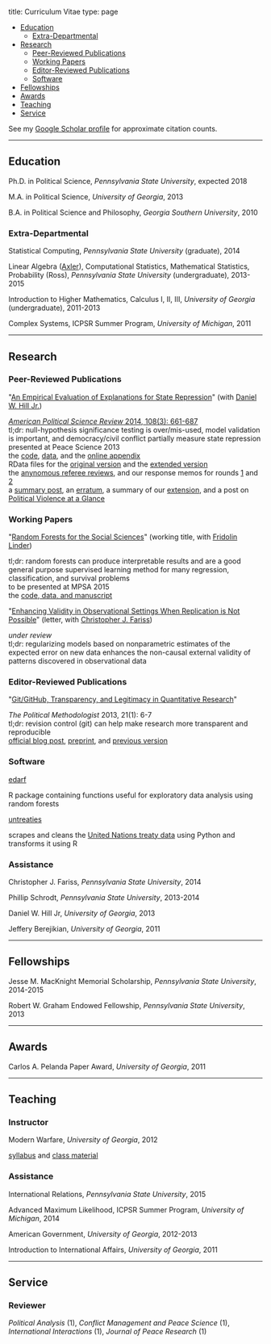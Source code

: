 title: Curriculum Vitae
type: page

 - [Education](#education)
    + [Extra-Departmental](#extra)
 - [Research](#research)
    + [Peer-Reviewed Publications](#peer)
    + [Working Papers](#wp)
	+ [Editor-Reviewed Publications](#editor)
	+ [Software](#software)
 - [Fellowships](#fellowships)
 - [Awards](#awards)
 - [Teaching](#teaching)
 - [Service](#service)

See my [Google Scholar profile](http://scholar.google.com/citations?user=hdxn_v4AAAAJ&hl=en) for approximate citation counts.

<hr/>

## <a name="education">Education</a>

Ph.D. in Political Science, *Pennsylvania State University*, expected 2018

M.A. in Political Science, *University of Georgia*, 2013

B.A. in Political Science and Philosophy, *Georgia Southern University*, 2010

### <a name="extra">Extra-Departmental</a>

Statistical Computing, *Pennsylvania State University* (graduate), 2014

Linear Algebra ([Axler](http://linear.axler.net/)), Computational Statistics, Mathematical Statistics, Probability (Ross), *Pennsylvania State University* (undergraduate), 2013-2015

Introduction to Higher Mathematics, Calculus I, II, III, *University of Georgia* (undergraduate), 2011-2013

Complex Systems, ICPSR Summer Program, *University of Michigan*, 2011

<hr/>

## <a name="research">Research</a>
### <a name="peer">Peer-Reviewed Publications</a>

"[An Empirical Evaluation of Explanations for State Repression](/static/papers/eeesr_manuscript.pdf)" (with [Daniel W. Hill Jr.](http://myweb.fsu.edu/dwh06c/pages/research.html))

<p class="project-summary">
<em><a href="http://journals.cambridge.org/action/displayAbstract?fromPage=online&aid=9327383&fileId=S0003055414000306">American Political Science Review</em> 2014, 108(3): 661-687</a> <br/>
tl;dr: null-hypothesis significance testing is over/mis-used, model validation is important, and democracy/civil conflict partially measure state repression <br/>
presented at Peace Science 2013 <br/>
the <a href="http://github.com/zmjones/eeesr/">code</a>, <a href="/static/data/eeesr_data.zip">data</a>, and the <a href="/static/papers/eeesr_appendix.pdf">online appendix</a> <br>
RData files for the <a href="/static/data/eeesr_original_rep.zip">original version</a> and the <a href="/static/data/eeesr_extended_rep.zip">extended version</a> <br>
the <a href="/static/papers/eeesr_reviews.pdf">anynomous referee reviews</a>, and our response memos for rounds <a href="/static/papers/eeesr_memo_1.pdf">1</a> and <a href="/static/papers/eeesr_memo_2.pdf">2</a> <br>
a <a href="/eeesr/">summary post</a>, an <a href="/static/papers/eeesr_erratum.pdf">erratum</a>, a summary of our <a href="/eeesr-redux/">extension</a>, and a post on <a href="http://politicalviolenceataglance.org/2014/10/27/predicting-government-violence-to-improve-theory-and-practice/">Political Violence at a Glance</a>
</p>

### <a name="wp">Working Papers</a>

"[Random Forests for the Social Sciences](/static/papers/rfss_manuscript.pdf)" (working title, with [Fridolin Linder](http://polisci.la.psu.edu/people/fjl128))

<p class="project-summary">
tl;dr: random forests can produce interpretable results and are a good general purpose supervised learning method for many regression, classification, and survival problems <br/>
to be presented at MPSA 2015 <br/>
the <a href="http://github.com/zmjones/rfss/">code, data, and manuscript</a>
</p>

"[Enhancing Validity in Observational Settings When Replication is Not Possible](/static/papers/replication.pdf)" (letter, with [Christopher J. Fariss](http://cfariss.com))

<p class="project-summary">
<em>under review</em> <br/>
tl;dr: regularizing models based on nonparametric estimates of the expected error on new data enhances the non-causal external validity of patterns discovered in observational data
</p>

### <a name="editor">Editor-Reviewed Publications</a>

"[Git/GitHub, Transparency, and Legitimacy in Quantitative Research](/static/papers/git_tpm.pdf)"

<p class="project-summary">
<em>The Political Methodologist</em> 2013, 21(1): 6-7 <br/>
tl;dr: revision control (git) can help make research more transparent and reproducible <br/>
<a href="http://thepoliticalmethodologist.com/2013/11/18/gitgithub-transparency-and-legitimacy-in-quantitative-research/">official blog post</a>, <a href="/static/papers/git.pdf">preprint</a>, and <a href="/git/">previous version</a> <br/>
</p>

### <a name="software">Software</a>

[edarf](http://github.com/zmjones/edarf)

<p class="project-summary">
R package containing functions useful for exploratory data analysis using random forests
</p>

[untreaties](http://github.com/zmjones/untreaties)

<p class="project-summary">
scrapes and cleans the <a href="http://treaties.un.org">United Nations treaty data</a> using Python and transforms it using R
</p>

### Assistance

Christopher J. Fariss, *Pennsylvania State University*, 2014

Phillip Schrodt, *Pennsylvania State University*, 2013-2014

Daniel W. Hill Jr, *University of Georgia*, 2013

Jeffery Berejikian, *University of Georgia*, 2011

<hr/>

## <a name="fellowships">Fellowships</a>

Jesse M. MacKnight Memorial Scholarship, *Pennsylvania State University*, 2014-2015

Robert W. Graham Endowed Fellowship, *Pennsylvania State University*, 2013

<hr/>

## <a name="awards">Awards</a>

Carlos A. Pelanda Paper Award, *University of Georgia*, 2011

<hr/>

## <a name="teaching">Teaching</a>
### Instructor

Modern Warfare, *University of Georgia*, 2012

<p class="project-summary">
<a href="/static/data/modern-warfare.pdf">syllabus</a> and <a href="/static/data/modern-warfare.zip">class material</a>
</p>

### Assistance

International Relations, *Pennsylvania State University*, 2015

Advanced Maximum Likelihood, ICPSR Summer Program, *University of Michigan*, 2014

American Government, *University of Georgia*, 2012-2013

Introduction to International Affairs, *University of Georgia*, 2011

<hr/>

## <a name="service">Service</a>
### Reviewer

*Political Analysis* (1), *Conflict Management and Peace Science* (1), *International Interactions* (1), *Journal of Peace Research* (1)
